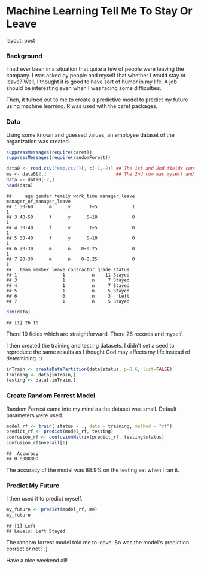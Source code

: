 # Machine Learning Tell Me To Stay Or Leave
layout: post

### Background
I had ever been in a situation that quite a few of people were leaving the company. I was asked by people and myself that whether I would stay or leave? Well, I thought it is good to have sort of humor in my life. A job should be interesting even when I was facing some difficulties.

Then, it turned out to me to create a predictive model to predict my future using machine learning. R was used with the caret packages.

### Data
Using some known and guessed values, an employee dataset of the organization was created.


```r
suppressMessages(require(caret))
suppressMessages(require(randomForest))

data0 <- read.csv("emp.csv")[, c(-1,-2)] ## The 1st and 2nd fields contains identities and were removed.
me <- data0[2,]                          ## The 2nd row was myself and was removed.
data <- data0[-2,]
head(data)
```

```
##     age gender family work_time manager_leave manager_of_manager_leave
## 1 50-60      m      y       1~5             1                        1
## 3 40-50      f      y      5~10             0                        1
## 4 30-40      f      y       1~5             0                        1
## 5 30-40      f      y      5~10             0                        1
## 6 20-30      m      n    0~0.25             0                        1
## 7 20-30      m      n    0~0.25             0                        1
##   team_member_leave contractor grade status
## 1                 1          n    11 Stayed
## 3                 1          n     7 Stayed
## 4                 1          n     7 Stayed
## 5                 1          n     5 Stayed
## 6                 0          n     3   Left
## 7                 1          n     5 Stayed
```

```r
dim(data)
```

```
## [1] 26 10
```

There 10 fields which are straightforward. There 26 records and myself.

I then created the training and testing datasets. I didn't set a seed to reproduce the same results as I thought God may affects my life instead of determining. :)


```r
inTrain <- createDataPartition(data$status, p=0.6, list=FALSE)
training <- data[inTrain,]
testing <- data[-inTrain,]
```

### Create Random Forrest Model
Random Forrest came into my mind as the dataset was small. Default parameters were used.

```r
model_rf <- train( status ~ ., data = training, method = "rf")
predict_rf <- predict(model_rf, testing)
confusion_rf <- confusionMatrix(predict_rf, testing$status)
confusion_rf$overall[1]
```

```
##  Accuracy 
## 0.8888889
```
The accuracy of the model was 88.9% on the testing set when I ran it. 

### Predict My Future
I then used it to predict myself.

```r
my_future <- predict(model_rf, me)
my_future
```

```
## [1] Left
## Levels: Left Stayed
```
The random forrest model told me to leave. So was the model's prediction correct or not? :)

Have a nice weekend all!


